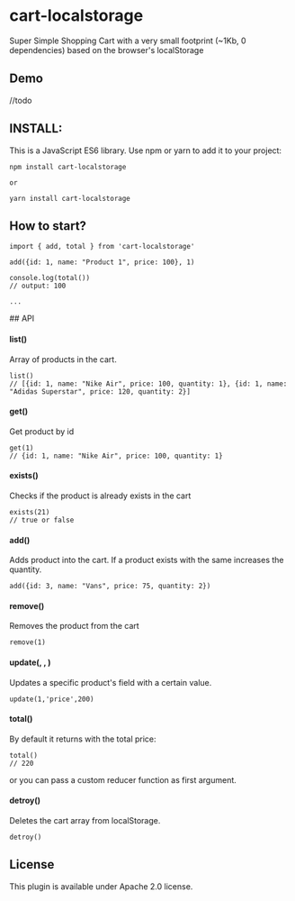 # cart-localstorage
Super Simple Shopping Cart with a very small footprint (~1Kb, 0 dependencies) based on the browser's localStorage


## Demo 

//todo 


## INSTALL: 

This is a JavaScript ES6 library. Use npm or yarn to add it to your project: 

``` 
npm install cart-localstorage

or 

yarn install cart-localstorage

```

## How to start? 

``` 
import { add, total } from 'cart-localstorage' 

add({id: 1, name: "Product 1", price: 100}, 1)

console.log(total()) 
// output: 100

...
```



## API 


#### list()

Array of products in the cart. 

``` 
list()
// [{id: 1, name: "Nike Air", price: 100, quantity: 1}, {id: 1, name: "Adidas Superstar", price: 120, quantity: 2}]
``` 

#### get(<id>)

Get product by id 

```
get(1)
// {id: 1, name: "Nike Air", price: 100, quantity: 1}
```

#### exists(<id>)

Checks if the product is already exists in the cart

```
exists(21)
// true or false
```


#### add(<product>)

Adds product into the cart. If a product exists with the same <id> increases the quantity.  

```
add({id: 3, name: "Vans", price: 75, quantity: 2})
```

#### remove(<id>)

Removes the product from the cart

```
remove(1)
```

#### update(<id>, <field>, <valud>)

Updates a specific product's field with a certain value.
```
update(1,'price',200)
```

#### total(<callback>)

By default it returns with the total price:  

```
total()
// 220
```
or you can pass a custom reducer function as first argument.


#### detroy()

Deletes the cart array from localStorage.

```
detroy()

```



## License

This plugin is available under Apache 2.0 license.